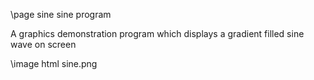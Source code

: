 \page sine sine program

A graphics demonstration program which displays a gradient filled sine wave on screen

\image html sine.png

